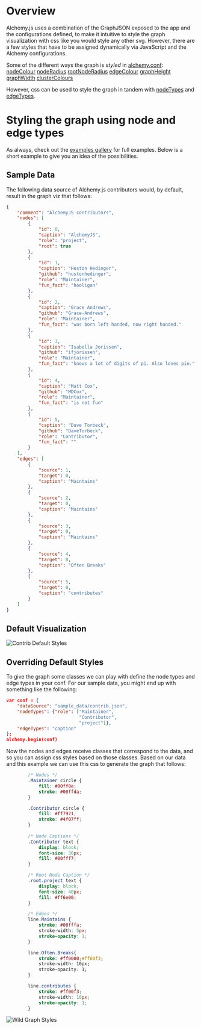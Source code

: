# Overview
Alchemy.js uses a combination of the GraphJSON exposed to the app and the configurations defined, to make it intuitive to style the graph visualization with css like you would style any other svg.  However, there are a few styles that have to be assigned dynamically via JavaScript and the Alchemy configurations.

Some of the different ways the graph is *styled* in [alchemy.conf](../Configuration):    
[nodeColour](../Configuration#nodeColour)
[nodeRadius](../Configuration#nodeRadius)
[rootNodeRadius](../Configuration#rootNodeRadius)
[edgeColour](../Configuration#edgeColour)
[graphHeight](../Configuration#graphHeight)
[graphWidth](../Configuration#graphWidth)
[clusterColours](../Configuration#clusterColours)

However, css can be used to style the graph in tandem with [nodeTypes](../Configuration#nodeTypes) and [edgeTypes](../Configuration#edgeTypes).

# Styling the graph using node and edge types
As always, check out the [examples gallery](../../#/examples) for full examples.  Below is a short example to give you an idea of the possibilities.


## Sample Data
The following data source of Alchemy.js contributors would, by default, result in the graph viz that follows:
```json
{
    "comment": "AlchemyJS contributors",
    "nodes": [
        {
            "id": 0,
            "caption": "AlchemyJS",
            "role": "project",
            "root": true
        },
        {
            "id": 1,
            "caption": "Huston Hedinger",
            "github": "hustonhedinger",
            "role": "Maintainer",
            "fun_fact": "hooligan"
        },
        {
            "id": 2,
            "caption": "Grace Andrews",
            "github": "Grace-Andrews",
            "role": "Maintainer",
            "fun_fact": "was born left handed, now right handed."
        },
        {
            "id": 3,
            "caption": "Isabella Jorissen",
            "github": "ifjorissen",
            "role": "Maintainer",
            "fun_fact": "knows a lot of digits of pi. Also loves pie."
        },
        {
            "id": 4,
            "caption": "Matt Cox",
            "github": "MDCox",
            "role": "Maintainer",
            "fun_fact": "is not fun"
        },
        {
            "id": 5,
            "caption": "Dave Torbeck",
            "github": "DaveTorbeck",
            "role": "Contributor",
            "fun_fact": ""
        }
    ],
    "edges": [
        {
            "source": 1,
            "target": 0,
            "caption": "Maintains"
        },
        {
            "source": 2,
            "target": 0,
            "caption": "Maintains"
        },
        {
            "source": 3,
            "target": 0,
            "caption": "Maintains"
        },
        {
            "source": 4,
            "target": 0,
            "caption": "Often Breaks"
        },
        {
            "source": 5,
            "target": 0,
            "caption": "contributes"
        }
    ]
}
```   
## Default Visualization  
![Contrib Default Styles](../img/graphstyling1.png)    

## Overriding Default Styles
To give the graph some classes we can play with define the node types and edge types in your conf.  For our sample data, you might end up with something like the following:
```json
var conf = {
    "dataSource": "sample_data/contrib.json",
    "nodeTypes": {"role": ["Maintainer",
                           "Contributor",
                           "project"]},
    "edgeTypes": "caption"
};
alchemy.begin(conf)
```

Now the nodes and edges receive classes that correspond to the data, and so you can assign css styles based on those classes.  Based on our data and this example we can use this css to generate the graph that follows:
```css
        /* Nodes */
        .Maintainer circle {
            fill: #00ff0e;
            stroke: #00ffda;
        }

        .Contributor circle {
            fill: #ff7921;
            stroke: #4f07ff;
        }
        
        /* Node Captions */
        .Contributor text {
            display: block;
            font-size: 30px;
            fill: #00fff7;
        }

        /* Root Node Caption */
        .root.project text {
            display: block;
            font-size: 40px;
            fill: #ff6e00;
        }

        /* Edges */
        line.Maintains {
            stroke: #00fffa;
            stroke-width: 5px;
            stroke-opacity: 1;
        }

        line.Often.Breaks{
            stroke: #ff0000;#ff00f3;
            stroke-width: 10px;
            stroke-opacity: 1;
        }

        line.contributes {
            stroke: #ff00f3;
            stroke-width: 10px;
            stroke-opacity: 1;
        }
```

![Wild Graph Styles](../img/graphstyling2.png)
